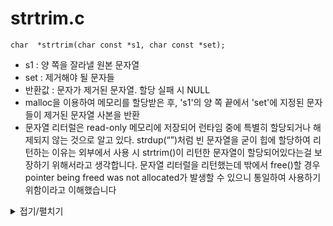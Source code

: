 # strtrim.c
```
char  *strtrim(char const *s1, char const *set);
```
- s1 : 양 쪽을 잘라낼 원본 문자열
- set : 제거해야 될 문자들
- 반환값 : 문자가 제거된 문자열. 할당 실패 시 NULL
- malloc을 이용하여 메모리를 할당받은 후, 's1'의 양 쪽 끝에서 'set'에 지정된 문자들이 제거된 문자열 사본을 반환
- 문자열 리터럴은 read-only 메모리에 저장되어 런타임 중에 특별히 할당되거나 해제되지 않는 것으로 알고 있다.
strdup(“”)처럼 빈 문자열을 굳이 힙에 할당하여 리턴하는 이유는 외부에서 사용 시 strtrim()이 리턴한 문자열이 할당되어있다는걸 보장하기 위해서라고 생각합니다. 문자열 리터럴을 리턴했는데 밖에서 free()할 경우 pointer being freed was not allocated가 발생할 수 있으니 통일하여 사용하기 위함이라고 이해했습니다

<details markdown="1">
<summary>접기/펼치기</summary>
<!--summary 아래 빈칸 공백 두고 내용을 적는공간-->

```
char	*strtrim(char const *s1, char const *set)
{
	char	*cp;
	size_t	start;
	size_t	end;

	start = 0;
	if (s1 == NULL)
		return (0);
	if (set == NULL)
		return (0);
	end = ft_strlen(s1);
	while (s1[start] != '\0' && ft_strchr(set, s1[start]))
		start++;
	while (end && ft_strchr(set, s1[end - 1])) // end-1부터 비교 시작해서 비교를 한번 덜하기 때문에 동적할당할 때 +1로 해준다.
		end--;
	if (start >= end)
		return (ft_strdup(""));
	cp = (char *)malloc(sizeof(char) * (end - start + 1));
	if (cp == NULL)
		return (0);
	ft_strlcpy(cp, s1 + start, end - start + 1);
	return (cp);
}
```
</details>
